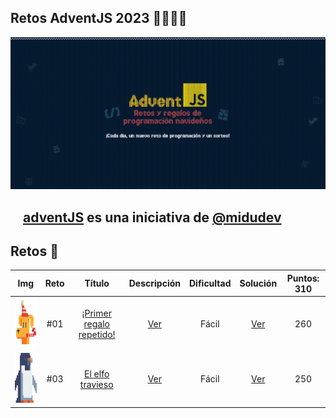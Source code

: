 ## Retos AdventJS 2023 🌟✨🎅🎄

![adventJsPortada](./Assets/Portada.jpg)

## <img src="https://adventjs.dev/android-icon-192x192.png" width="15" height="15" /> [adventJS](https://adventjs.dev/es) es una iniciativa de [@midudev](https://midu.dev/)

## Retos 🎯

|                              Img                              | Reto |                                Título                                 |        Descripción         | Dificultad |         Solución          | Puntos: 310 |
| :-----------------------------------------------------------: | :--: | :-------------------------------------------------------------------: | :------------------------: | :--------: | :-----------------------: | :---------: |
| <img src="./Assets/Retos_PNG/1.png" width="80" height="80" /> | #01  | [¡Primer regalo repetido!](https://adventjs.dev/es/challenges/2023/1) | [Ver](./Reto_01/README.md) |   Fácil    | [Ver](./Reto_01/index.js) |     260     |
| <img src="./Assets/Retos_PNG/3.png" width="80" height="80" /> | #03  |     [El elfo travieso](https://adventjs.dev/es/challenges/2023/3)     | [Ver](./Reto_03/README.md) |   Fácil    | [Ver](./Reto_03/index.js) |     250     |

